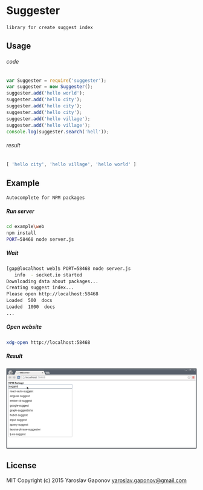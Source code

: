 # Suggester

    library for create suggest index

## Usage

###### code

```js
var Suggester = require('suggester');
var suggester = new Suggester();
suggester.add('hello world');
suggester.add('hello city');
suggester.add('hello city');
suggester.add('hello city');
suggester.add('hello village');
suggester.add('hello village');
console.log(suggester.search('hell'));
```

###### result
```js
[ 'hello city', 'hello village', 'hello world' ]
```

## Example
    Autocomplete for NPM packages

##### Run server
```sh
cd example\web
npm install
PORT=58468 node server.js 
```

##### Wait
```sh
[gap@localhost web]$ PORT=58468 node server.js 
   info  - socket.io started
Downloading data about packages...
Creating suggest index...
Please open http://localhost:58468
Loaded  500  docs
Loaded  1000  docs
...
```
##### Open website
```sh
xdg-open http://localhost:58468
```
##### Result
![alt text](https://github.com/YaroslavGaponov/suggester/raw/master/example.png "Example")


## License
MIT Copyright (c) 2015 Yaroslav Gaponov <yaroslav.gaponov@gmail.com>